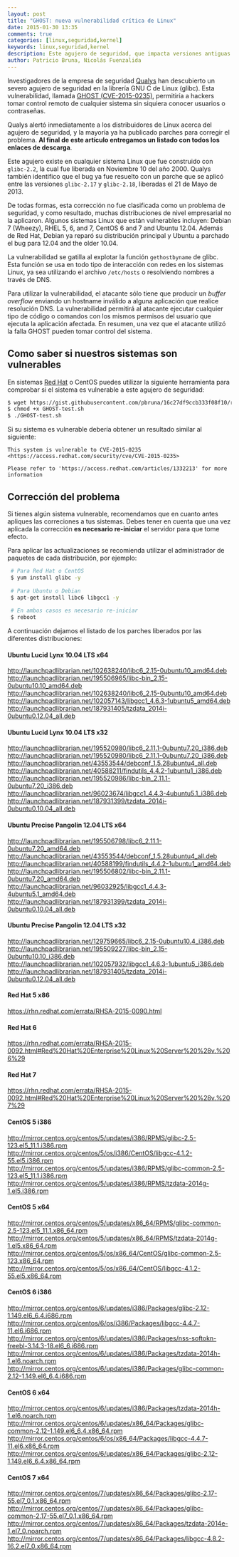 ```yaml
---
layout: post
title: "GHOST: nueva vulnerabilidad crítica de Linux"
date: 2015-01-30 13:35
comments: true
categories: [linux,seguridad,kernel]
keywords: linux,seguridad,kernel
description: Este agujero de seguridad, que impacta versiones antiguas y actuales de Linux, debe ser corregido cuanto antes
author: Patricio Bruna, Nicolás Fuenzalida
---
```

Investigadores de la empresa de seguridad [Qualys](https://www.qualys.com/) han descubierto un severo agujero de seguridad en la librería GNU C de Linux (glibc). Esta vulnerabilidad, llamada [GHOST (CVE-2015-0235)](http://www.openwall.com/lists/oss-security/2015/01/27/9), permitiría a hackers tomar control remoto de cualquier sistema sin siquiera conocer usuarios o contraseñas.

Qualys alertó inmediatamente a los distribuidores de Linux acerca del agujero de seguridad, y la mayoría ya ha publicado parches para corregir el problema. **Al final de este artículo entregamos un listado con todos los enlaces de descarga**.

Este agujero existe en cualquier sistema Linux que fue construido con ```glibc-2.2```, la cual fue liberada en Noviembre 10 del año 2000. Qualys también identifico que el bug ya fue resuelto con un parche que se aplicó entre las versiones ```glibc-2.17``` y ```glibc-2.18```, liberadas el 21 de Mayo de 2013.

De todas formas, esta corrección no fue clasificada como un problema de seguridad, y como resultado, muchas distribuciones de nivel empresarial no la aplicaron. Algunos sistemas Linux que están vulnerables incluyen: Debian 7 (Wheezy), RHEL 5, 6, and 7, CentOS 6 and 7 and Ubuntu 12.04. Además de Red Hat, Debian ya reparó su distribución principal y Ubuntu a parchado el bug para 12.04 and the older 10.04.

La vulnerabilidad se gatilla al explotar la función ```gethostbyname``` de glibc. Esta función se usa en todo tipo de interacción con redes en los sistemas Linux, ya sea utilizando el archivo ```/etc/hosts``` o resolviendo nombres a través de DNS.

Para utilizar la vulnerabilidad, el atacante sólo tiene que producir un _buffer overflow_ enviando un hostname inválido a alguna aplicación que realice resolución DNS. La vulnerabilidad permitirá al atacante ejecutar cualquier tipo de código o comandos con los mismos permisos del usuario que ejecuta la aplicación afectada. En resumen, una vez que el atacante utilizó la falla GHOST pueden tomar control del sistema.

## Como saber si nuestros sistemas son vulnerables
En sistemas [Red Hat](https://www.redhat.com) o CentOS puedes utilizar la siguiente herramienta para comprobar si el sistema es vulnerable a este agujero de seguridad:

```bash
$ wget https://gist.githubusercontent.com/pbruna/16c27df9ccb333f08f10/raw/30bcfd1da9cc250bf8c9bbf91eb4645780c77129/GHOST-test.sh
$ chmod +x GHOST-test.sh
$ ./GHOST-test.sh
```

Si su sistema es vulnerable debería obtener un resultado similar al siguiente:

```
This system is vulnerable to CVE-2015-0235 <https://access.redhat.com/security/cve/CVE-2015-0235>

Please refer to 'https://access.redhat.com/articles/1332213' for more information
```

## Corrección del problema

Si tienes algún sistema vulnerable, recomendamos que en cuanto antes apliques las correciones a tus sistemas. Debes tener en cuenta que una vez aplicada la corrección **es necesario re-iniciar** el servidor para que tome efecto.

Para aplicar las actualizaciones se recomienda utilizar el administrador de paquetes de cada distribución, por ejemplo:

```bash
 # Para Red Hat o CentOS
 $ yum install glibc -y
 
 # Para Ubuntu o Debian
 $ apt-get install libc6 libgcc1 -y
 
 # En ambos casos es necesario re-iniciar
 $ reboot
```
A continuación dejamos el listado de los parches liberados por las diferentes distribuciones:

#### Ubuntu Lucid Lynx  10.04 LTS x64
http://launchpadlibrarian.net/102638240/libc6_2.15-0ubuntu10_amd64.deb
http://launchpadlibrarian.net/195506965/libc-bin_2.15-0ubuntu10.10_amd64.deb
http://launchpadlibrarian.net/102638240/libc6_2.15-0ubuntu10_amd64.deb
http://launchpadlibrarian.net/102057143/libgcc1_4.6.3-1ubuntu5_amd64.deb
http://launchpadlibrarian.net/187931405/tzdata_2014i-0ubuntu0.12.04_all.deb

#### Ubuntu Lucid Lynx 10.04 LTS x32
http://launchpadlibrarian.net/195520980/libc6_2.11.1-0ubuntu7.20_i386.deb
http://launchpadlibrarian.net/195520980/libc6_2.11.1-0ubuntu7.20_i386.deb
http://launchpadlibrarian.net/43553544/debconf_1.5.28ubuntu4_all.deb
http://launchpadlibrarian.net/40588211/findutils_4.4.2-1ubuntu1_i386.deb
http://launchpadlibrarian.net/195520986/libc-bin_2.11.1-0ubuntu7.20_i386.deb
http://launchpadlibrarian.net/96023674/libgcc1_4.4.3-4ubuntu5.1_i386.deb
http://launchpadlibrarian.net/187931399/tzdata_2014i-0ubuntu0.10.04_all.deb

#### Ubuntu Precise Pangolin 12.04 LTS x64
http://launchpadlibrarian.net/195506798/libc6_2.11.1-0ubuntu7.20_amd64.deb
http://launchpadlibrarian.net/43553544/debconf_1.5.28ubuntu4_all.deb
http://launchpadlibrarian.net/40588199/findutils_4.4.2-1ubuntu1_amd64.deb
http://launchpadlibrarian.net/195506802/libc-bin_2.11.1-0ubuntu7.20_amd64.deb
http://launchpadlibrarian.net/96032925/libgcc1_4.4.3-4ubuntu5.1_amd64.deb
http://launchpadlibrarian.net/187931399/tzdata_2014i-0ubuntu0.10.04_all.deb

#### Ubuntu Precise Pangolin 12.04 LTS x32
http://launchpadlibrarian.net/129759665/libc6_2.15-0ubuntu10.4_i386.deb
http://launchpadlibrarian.net/195509227/libc-bin_2.15-0ubuntu10.10_i386.deb
http://launchpadlibrarian.net/102057932/libgcc1_4.6.3-1ubuntu5_i386.deb
http://launchpadlibrarian.net/187931405/tzdata_2014i-0ubuntu0.12.04_all.deb

#### Red Hat 5 x86
https://rhn.redhat.com/errata/RHSA-2015-0090.html

#### Red Hat 6
https://rhn.redhat.com/errata/RHSA-2015-0092.html#Red%20Hat%20Enterprise%20Linux%20Server%20%28v.%206%29

#### Red Hat 7
https://rhn.redhat.com/errata/RHSA-2015-0092.html#Red%20Hat%20Enterprise%20Linux%20Server%20%28v.%207%29

#### CentOS 5 i386
http://mirror.centos.org/centos/5/updates/i386/RPMS/glibc-2.5-123.el5_11.1.i386.rpm
http://mirror.centos.org/centos/5/os/i386/CentOS/libgcc-4.1.2-55.el5.i386.rpm
http://mirror.centos.org/centos/5/updates/i386/RPMS/glibc-common-2.5-123.el5_11.1.i386.rpm
http://mirror.centos.org/centos/5/updates/i386/RPMS/tzdata-2014g-1.el5.i386.rpm

#### CentOS 5 x64
http://mirror.centos.org/centos/5/updates/x86_64/RPMS/glibc-common-2.5-123.el5_11.1.x86_64.rpm
http://mirror.centos.org/centos/5/updates/x86_64/RPMS/tzdata-2014g-1.el5.x86_64.rpm
http://mirror.centos.org/centos/5/os/x86_64/CentOS/glibc-common-2.5-123.x86_64.rpm
http://mirror.centos.org/centos/5/os/x86_64/CentOS/libgcc-4.1.2-55.el5.x86_64.rpm

#### CentOS 6 i386
http://mirror.centos.org/centos/6/updates/i386/Packages/glibc-2.12-1.149.el6_6.4.i686.rpm
http://mirror.centos.org/centos/6/os/i386/Packages/libgcc-4.4.7-11.el6.i686.rpm
http://mirror.centos.org/centos/6/updates/i386/Packages/nss-softokn-freebl-3.14.3-18.el6_6.i686.rpm
http://mirror.centos.org/centos/6/updates/i386/Packages/tzdata-2014h-1.el6.noarch.rpm
http://mirror.centos.org/centos/6/updates/i386/Packages/glibc-common-2.12-1.149.el6_6.4.i686.rpm

#### CentOS 6 x64
http://mirror.centos.org/centos/6/updates/i386/Packages/tzdata-2014h-1.el6.noarch.rpm
http://mirror.centos.org/centos/6/updates/x86_64/Packages/glibc-common-2.12-1.149.el6_6.4.x86_64.rpm
http://mirror.centos.org/centos/6/os/x86_64/Packages/libgcc-4.4.7-11.el6.x86_64.rpm
http://mirror.centos.org/centos/6/updates/x86_64/Packages/glibc-2.12-1.149.el6_6.4.x86_64.rpm


#### CentOS 7 x64
http://mirror.centos.org/centos/7/updates/x86_64/Packages/glibc-2.17-55.el7_0.1.x86_64.rpm
http://mirror.centos.org/centos/7/updates/x86_64/Packages/glibc-common-2.17-55.el7_0.1.x86_64.rpm
http://mirror.centos.org/centos/7/updates/x86_64/Packages/tzdata-2014e-1.el7_0.noarch.rpm
http://mirror.centos.org/centos/7/updates/x86_64/Packages/libgcc-4.8.2-16.2.el7_0.x86_64.rpm